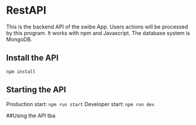 # RestAPI

This is the backend API of the swibe App. Users actions will be processed by this program. It works with npm and Javascript. The database system is MongoDB.


## Install the API

`npm install`

## Starting the API

Production start: `npm run start`
Developer start: `npm run dev`


##Using the API
tba
